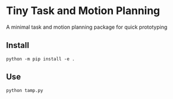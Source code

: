 # Tiny Task and Motion Planning

A minimal task and motion planning package for quick prototyping

## Install

`python -m pip install -e .`

## Use

`python tamp.py`